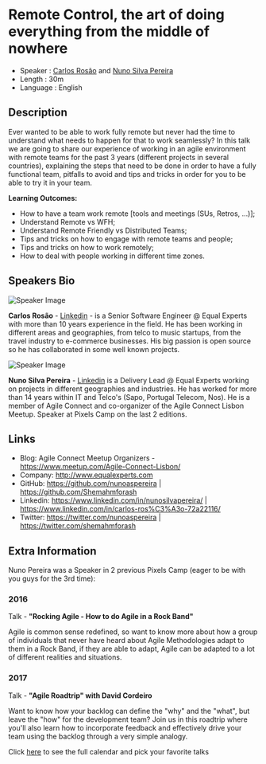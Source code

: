 Remote Control, the art of doing everything from the middle of nowhere
========================================

* Speaker   : [Carlos Rosão](https://pixels.camp/Shemahmforash) and [Nuno Silva Pereira](https://pixels.camp/nunoaspereira)
* Length    : 30m
* Language  : English

Description
-----------

Ever wanted to be able to work fully remote but never had the time to understand what needs to happen for that to work seamlessly?
In this talk we are going to share our experience of working in an agile environment with remote teams for the past 3 years (different projects in several countries), explaining the steps that need to be done in order to have a fully functional team, pitfalls to avoid and tips and tricks in order for you to be able to try it in your team.

**Learning Outcomes:**

* How to have a team work remote [tools and meetings (SUs, Retros, …)];
* Understand Remote vs WFH;
* Understand Remote Friendly vs Distributed Teams;
* Tips and tricks on how to engage with remote teams and people;
* Tips and tricks on how to work remotely;
* How to deal with people working in different time zones.

Speakers Bio
-----------

![Speaker Image](https://avatars1.githubusercontent.com/u/461632?v=4)

**Carlos Rosão** - [Linkedin](https://www.linkedin.com/in/carlos-ros%C3%A3o-72a22116/) - is a Senior Software Engineer @ Equal Experts with more than 10 years experience in the field. He has been working in different areas and geographies, from telco to music startups, from the travel industry to e-commerce businesses. His big passion is open source so he has collaborated in some well known projects.

![Speaker Image](https://avatars1.githubusercontent.com/u/19184971?v=4)

**Nuno Silva Pereira** - [Linkedin](https://www.linkedin.com/in/nunosilvapereira/) is a Delivery Lead @ Equal Experts working on projects in different geographies and industries. He has worked for more than 14 years within IT and Telco's (Sapo, Portugal Telecom, Nos). He is a member of Agile Connect and co-organizer of the Agile Connect Lisbon Meetup. Speaker at Pixels Camp on the last 2 editions.

Links
-----------

* Blog: Agile Connect Meetup Organizers - https://www.meetup.com/Agile-Connect-Lisbon/
* Company: http://www.equalexperts.com
* GitHub: https://github.com/nunoaspereira | https://github.com/Shemahmforash
* Linkedin: https://www.linkedin.com/in/nunosilvapereira/ | https://www.linkedin.com/in/carlos-ros%C3%A3o-72a22116/
* Twitter: https://twitter.com/nunoaspereira | https://twitter.com/shemahmforash

Extra Information
-----------

Nuno Pereira was a Speaker in 2 previous Pixels Camp (eager to be with you guys for the 3rd time):

### 2016

Talk - **"Rocking Agile - How to do Agile in a Rock Band"**

Agile is common sense redefined, so want to know more about how a group of individuals that never have heard about Agile Methodologies adapt to them in a Rock Band, if they are able to adapt, Agile can be adapted to a lot of different realities and situations.

### 2017
Talk - **"Agile Roadtrip" with David Cordeiro**

Want to know how your backlog can define the "why" and the "what", but leave the "how" for the development team?
Join us in this roadtrip where you'll also learn how to incorporate feedback and effectively drive your team using the backlog through a very simple analogy.

Click [here][1] to see the full calendar and pick your favorite talks

[1]: https://pixels.camp/schedule/
